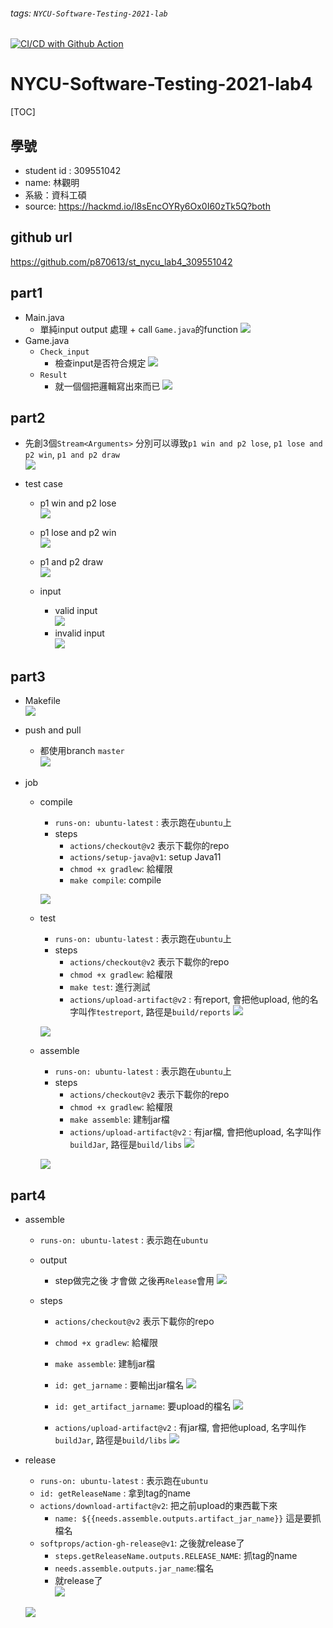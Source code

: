 ###### tags: `NYCU-Software-Testing-2021-lab`

[![CI/CD with Github Action](https://github.com/p870613/st_nycu_lab4_309551042/actions/workflows/action.yml/badge.svg?branch=master)](https://github.com/p870613/st_nycu_lab4_309551042/actions/workflows/action.yml)

NYCU-Software-Testing-2021-lab4
===

[TOC]
 
## 學號 
- student id : 309551042
- name: 林觀明
- 系級：資科工碩
- source: https://hackmd.io/l8sEncOYRy6Ox0I60zTk5Q?both
## github url
https://github.com/p870613/st_nycu_lab4_309551042
## part1
- Main.java
    - 單純input output 處理 + call `Game.java`的function
    ![](https://i.imgur.com/b8EfKG8.png)
- Game.java
    - `Check_input`
        - 檢查input是否符合規定
            ![](https://i.imgur.com/ANK0VLG.png)
    - `Result`
        - 就一個個把邏輯寫出來而已
        ![](https://i.imgur.com/PqCHVpe.png) 
## part2
- 先創3個`Stream<Arguments>` 分別可以導致`p1 win and p2 lose`, `p1 lose and p2 win`, `p1 and p2 draw` <br/>
![](https://i.imgur.com/V1Wc5BW.png)

- test case
    - p1 win and p2 lose <br/>
    ![](https://i.imgur.com/cuETYF5.png)

    - p1 lose and p2 win <br/>
    ![](https://i.imgur.com/Qy0n4GO.png)

    - p1 and p2 draw <br/>
    ![](https://i.imgur.com/HxwFmQZ.png)
    - input
        - valid input <br/>
        ![](https://i.imgur.com/9L7NZB4.png)
        - invalid input <br/>
        ![](https://i.imgur.com/TrzN4UY.png)

## part3
- Makefile <br/>
    ![](https://i.imgur.com/L46HYRQ.png)

    
- push and pull 
    - 都使用branch `master` <br/>
    ![](https://i.imgur.com/AI1HKCV.png)
- job
    - compile
        - `runs-on: ubuntu-latest` : 表示跑在`ubuntu`上
        - steps
            - `actions/checkout@v2` 表示下載你的repo
            - `actions/setup-java@v1`: setup Java11
            - `chmod +x gradlew`: 給權限
            - `make compile`: compile
            
                
        ![](https://i.imgur.com/BdWnrpf.png)


    - test
        - `runs-on: ubuntu-latest` : 表示跑在`ubuntu`上
        - steps
            - `actions/checkout@v2` 表示下載你的repo
            - `chmod +x gradlew`: 給權限
            - `make test`: 進行測試
            - `actions/upload-artifact@v2` : 有report, 會把他upload, 他的名字叫作`testreport`, 路徑是`build/reports`
                ![](https://i.imgur.com/mVyaWSt.png)

        ![](https://i.imgur.com/IebBmA7.png)

    - assemble
        - `runs-on: ubuntu-latest` : 表示跑在`ubuntu`上
        - steps
            - `actions/checkout@v2` 表示下載你的repo
            - `chmod +x gradlew`: 給權限
            - `make assemble`: 建制jar檔
            - `actions/upload-artifact@v2` : 有jar檔, 會把他upload, 名字叫作`buildJar`, 路徑是`build/libs`
            ![](https://i.imgur.com/vMXxTY2.png)


        ![](https://i.imgur.com/qECqf5C.png)

## part4
- assemble
    - `runs-on: ubuntu-latest` : 表示跑在`ubuntu`
    - output
        - step做完之後 才會做 之後再`Release`會用 
        ![](https://i.imgur.com/DRjcwc7.png)

    - steps
        - `actions/checkout@v2` 表示下載你的repo
        - `chmod +x gradlew`: 給權限
        - `make assemble`: 建制jar檔
        - `id: get_jarname` : 要輸出jar檔名
            ![](https://i.imgur.com/2kbCtW6.png)
        - `id: get_artifact_jarname`: 要upload的檔名
        ![](https://i.imgur.com/qBxjH9P.png)

        - `actions/upload-artifact@v2` : 有jar檔, 會把他upload, 名字叫作`buildJar`, 路徑是`build/libs`
    ![](https://i.imgur.com/1lnaTVq.png)

- release
    - `runs-on: ubuntu-latest` : 表示跑在`ubuntu`
    - `id: getReleaseName` : 拿到tag的name
    - `actions/download-artifact@v2`: 把之前upload的東西載下來
        - `name: ${{needs.assemble.outputs.artifact_jar_name}}` 這是要抓檔名
    - `softprops/action-gh-release@v1`: 之後就release了
        - `steps.getReleaseName.outputs.RELEASE_NAME`: 抓tag的name
        - `needs.assemble.outputs.jar_name`:檔名
        - 就release了 <br/>
            ![](https://i.imgur.com/9pG5Tai.png)

    ![](https://i.imgur.com/pOp3Avu.png)

